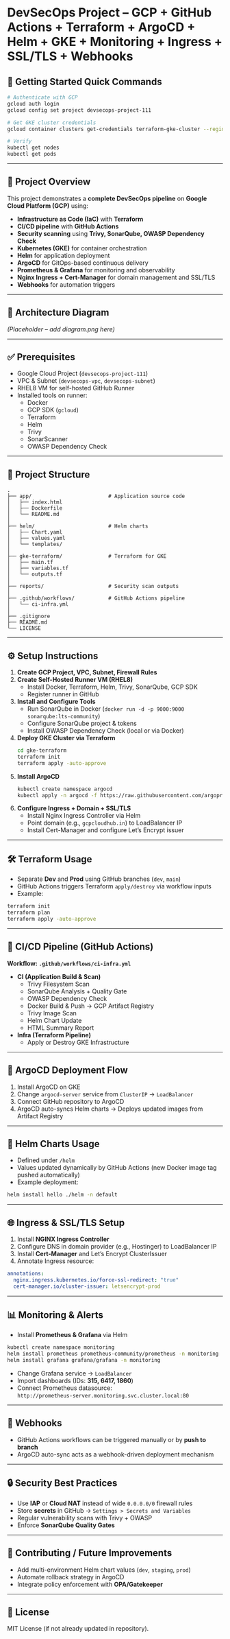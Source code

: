 # DevSecOps Project – GCP + GitHub Actions + Terraform + ArgoCD + Helm + GKE + Monitoring + Ingress + SSL/TLS + Webhooks

## 🚀 Getting Started Quick Commands

```bash
# Authenticate with GCP
gcloud auth login
gcloud config set project devsecops-project-111

# Get GKE cluster credentials
gcloud container clusters get-credentials terraform-gke-cluster --region us-central1 --project devsecops-project-111

# Verify
kubectl get nodes
kubectl get pods
```

---

## 📌 Project Overview
This project demonstrates a **complete DevSecOps pipeline** on **Google Cloud Platform (GCP)** using:

- **Infrastructure as Code (IaC)** with **Terraform**
- **CI/CD pipeline** with **GitHub Actions**
- **Security scanning** using **Trivy, SonarQube, OWASP Dependency Check**
- **Kubernetes (GKE)** for container orchestration
- **Helm** for application deployment
- **ArgoCD** for GitOps-based continuous delivery
- **Prometheus & Grafana** for monitoring and observability
- **Nginx Ingress + Cert-Manager** for domain management and SSL/TLS
- **Webhooks** for automation triggers

---

## 📐 Architecture Diagram
*(Placeholder – add diagram.png here)*

---

## ✅ Prerequisites
- Google Cloud Project (`devsecops-project-111`)
- VPC & Subnet (`devsecops-vpc`, `devsecops-subnet`)
- RHEL8 VM for self-hosted GitHub Runner
- Installed tools on runner:
  - Docker
  - GCP SDK (`gcloud`)
  - Terraform
  - Helm
  - Trivy
  - SonarScanner
  - OWASP Dependency Check

---

## 📂 Project Structure
```
.
├── app/                         # Application source code
│   ├── index.html
│   ├── Dockerfile
│   └── README.md
│
├── helm/                        # Helm charts
│   ├── Chart.yaml
│   ├── values.yaml
│   └── templates/
│
├── gke-terraform/               # Terraform for GKE
│   ├── main.tf
│   ├── variables.tf
│   └── outputs.tf
│
├── reports/                     # Security scan outputs
│
├── .github/workflows/           # GitHub Actions pipeline
│   └── ci-infra.yml
│
├── .gitignore
├── README.md
└── LICENSE
```

---

## ⚙️ Setup Instructions
1. **Create GCP Project, VPC, Subnet, Firewall Rules**  
2. **Create Self-Hosted Runner VM (RHEL8)**  
   - Install Docker, Terraform, Helm, Trivy, SonarQube, GCP SDK  
   - Register runner in GitHub  
3. **Install and Configure Tools**
   - Run SonarQube in Docker (`docker run -d -p 9000:9000 sonarqube:lts-community`)
   - Configure SonarQube project & tokens
   - Install OWASP Dependency Check (local or via Docker)
4. **Deploy GKE Cluster via Terraform**
   ```bash
   cd gke-terraform
   terraform init
   terraform apply -auto-approve
   ```
5. **Install ArgoCD**
   ```bash
   kubectl create namespace argocd
   kubectl apply -n argocd -f https://raw.githubusercontent.com/argoproj/argo-cd/stable/manifests/install.yaml
   ```
6. **Configure Ingress + Domain + SSL/TLS**
   - Install Nginx Ingress Controller via Helm  
   - Point domain (e.g., `gcpcloudhub.in`) to LoadBalancer IP  
   - Install Cert-Manager and configure Let’s Encrypt issuer  

---

## 🛠 Terraform Usage
- Separate **Dev** and **Prod** using GitHub branches (`dev`, `main`)  
- GitHub Actions triggers Terraform `apply/destroy` via workflow inputs  
- Example:
```bash
terraform init
terraform plan
terraform apply -auto-approve
```

---

## 🔄 CI/CD Pipeline (GitHub Actions)
**Workflow: `.github/workflows/ci-infra.yml`**

- **CI (Application Build & Scan)**
  - Trivy Filesystem Scan
  - SonarQube Analysis + Quality Gate
  - OWASP Dependency Check
  - Docker Build & Push → GCP Artifact Registry
  - Trivy Image Scan
  - Helm Chart Update
  - HTML Summary Report
- **Infra (Terraform Pipeline)**
  - Apply or Destroy GKE Infrastructure

---

## 🚀 ArgoCD Deployment Flow
1. Install ArgoCD on GKE  
2. Change `argocd-server` service from `ClusterIP` → `LoadBalancer`  
3. Connect GitHub repository to ArgoCD  
4. ArgoCD auto-syncs Helm charts → Deploys updated images from Artifact Registry  

---

## 🎯 Helm Charts Usage
- Defined under `/helm`  
- Values updated dynamically by GitHub Actions (new Docker image tag pushed automatically)  
- Example deployment:
```bash
helm install hello ./helm -n default
```

---

## 🌐 Ingress & SSL/TLS Setup
1. Install **NGINX Ingress Controller**
2. Configure DNS in domain provider (e.g., Hostinger) to LoadBalancer IP
3. Install **Cert-Manager** and Let’s Encrypt ClusterIssuer
4. Annotate Ingress resource:
```yaml
annotations:
  nginx.ingress.kubernetes.io/force-ssl-redirect: "true"
  cert-manager.io/cluster-issuer: letsencrypt-prod
```

---

## 📊 Monitoring & Alerts
- Install **Prometheus & Grafana** via Helm
```bash
kubectl create namespace monitoring
helm install prometheus prometheus-community/prometheus -n monitoring
helm install grafana grafana/grafana -n monitoring
```
- Change Grafana service → `LoadBalancer`  
- Import dashboards (IDs: **315, 6417, 1860**)  
- Connect Prometheus datasource:  
  `http://prometheus-server.monitoring.svc.cluster.local:80`

---

## 🔔 Webhooks
- GitHub Actions workflows can be triggered manually or by **push to branch**  
- ArgoCD auto-sync acts as a webhook-driven deployment mechanism  

---

## 🔒 Security Best Practices
- Use **IAP** or **Cloud NAT** instead of wide `0.0.0.0/0` firewall rules  
- Store **secrets** in GitHub → `Settings > Secrets and Variables`  
- Regular vulnerability scans with Trivy + OWASP  
- Enforce **SonarQube Quality Gates**  

---

## 🤝 Contributing / Future Improvements
- Add multi-environment Helm chart values (`dev`, `staging`, `prod`)  
- Automate rollback strategy in ArgoCD  
- Integrate policy enforcement with **OPA/Gatekeeper**  

---

## 📜 License
MIT License (if not already updated in repository).  
